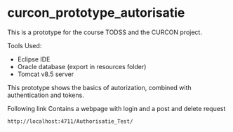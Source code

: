 # curcon_prototype_autorisatie
This is a prototype for the course TODSS and the CURCON project.

Tools Used:
- Eclipse IDE
- Oracle database (export in resources folder)
- Tomcat v8.5 server

This prototype shows the basics of autorization, 
combined with authentication and tokens.

Following link Contains a webpage with login and a post and delete request
```
http://localhost:4711/Authorisatie_Test/
```


